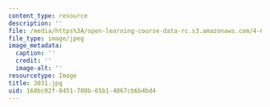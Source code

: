 ```yaml
---
content_type: resource
description: ''
file: /media/https%3A/open-learning-course-data-rc.s3.amazonaws.com/4-614-religious-architecture-and-islamic-cultures-fall-2002/168bc02f8451780b65b14067cb6b4bd4_3031.jpg
file_type: image/jpeg
image_metadata:
  caption: ''
  credit: ''
  image-alt: ''
resourcetype: Image
title: 3031.jpg
uid: 168bc02f-8451-780b-65b1-4067cb6b4bd4
---
```

